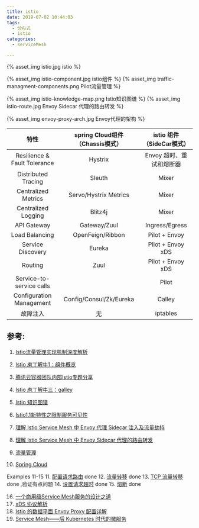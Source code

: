 ```yaml
---
title: istio
date: 2019-07-02 10:44:03
tags:
  - 分布式
  - istio
categories: 
  - serviceMesh  

---
```


{% asset_img  istio.jpg  istio %}

<!-- more -->

{% asset_img  istio-component.jpg  istio组件  %}
{% asset_img  traffic-managment-components.png  Pilot流量管理  %}

{% asset_img  istio-knowledge-map.png   Istio知识图谱 %}
{% asset_img  istio-route.jpg  Envoy Sidecar 代理的路由转发  %}

{% asset_img  envoy-proxy-arch.jpg  Envoy代理的架构  %}


特性 | spring Cloud组件（Chassis模式） | istio 组件（SideCar模式）
:-: | :-: | :-: 
Resilience & Fault Tolerance | Hystrix |   Envoy  超时、重试和熔断器 
Distributed Tracing |  Sleuth | Mixer 
Centralized Metrics | Servo/Hystrix Metrics | Mixer
Centralized Logging | Blitz4j | Mixer
API Gateway | Gateway/Zuul | Ingress/Egress
Load Balancing | OpenFeign/Ribbon  | Pilot + Envoy
Service Discovery | Eureka  | Pilot + Envoy xDS
Routing | Zuul | Pilot + Envoy xDS
Service-to-service calls |  | Pilot
Configuration Management | Config/Consul/Zk/Eureka | Calley
故障注入| 无 | iptables



## 参考:
1. [Istio流量管理实现机制深度解析](https://zhaohuabing.com/post/2018-09-25-istio-traffic-management-impl-intro/)
2. [Istio 庖丁解牛1：组件概览](https://mp.weixin.qq.com/s/VwqxrZsVmn4a5PcVckaLxA)
3. [腾讯云容器团队内部Istio专题分享](https://mp.weixin.qq.com/s/NjMncH84uEl_PywOFFMlFA)
4. [Istio 庖丁解牛三：galley](https://mp.weixin.qq.com/s/BMVCeiA2aqASbLqyhPomWA)
5. [Istio 知识图谱](https://github.com/servicemesher/istio-knowledge-map)
6. [Istio1.1新特性之限制服务可见性](http://www.servicemesher.com/blog/istio-service-visibility/)
7. [理解 Istio Service Mesh 中 Envoy 代理 Sidecar 注入及流量劫持](https://jimmysong.io/posts/envoy-sidecar-injection-in-istio-service-mesh-deep-dive/)
8. [理解 Istio Service Mesh 中 Envoy Sidecar 代理的路由转发](http://www.servicemesher.com/blog/envoy-sidecar-routing-of-istio-service-mesh-deep-dive/)


9. [流量管理](https://preliminary.istio.io/zh/docs/concepts/traffic-management)
10. [Spring Cloud](https://spring.io/projects/spring-cloud)

Examples 11-15
11. [配置请求路由](https://preliminary.istio.io/zh/docs/tasks/traffic-management/request-routing/) done
12. [流量转移](https://preliminary.istio.io/zh/docs/tasks/traffic-management/traffic-shifting/) done
13. [TCP 流量转移](https://preliminary.istio.io/zh/docs/tasks/traffic-management/tcp-traffic-shifting/) done ,验证有点问题
14. [设置请求超时](https://preliminary.istio.io/zh/docs/tasks/traffic-management/request-timeouts/) done
15. [熔断](https://preliminary.istio.io/zh/docs/tasks/traffic-management/circuit-breaking/) done

16. [一个商用级Service Mesh服务的设计之道](http://www.servicemesher.com/blog/the-desigin-patterns-for-a-commercial-service-mesh/)
17. [xDS 协议解析](https://jimmysong.io/istio-handbook/concepts/envoy-xds-protocol.html)
18. [Istio 的数据平面 Envoy Proxy 配置详解](https://www.servicemesher.com/blog/envoy-proxy-config-deep-dive/)
19. [Service Mesh——后 Kubernetes 时代的微服务](http://www.servicemesher.com/blog/service-mesh-the-microservices-in-post-kubernetes-era/)